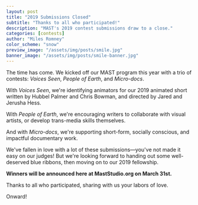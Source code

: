 ```yaml
---
layout: post
title: "2019 Submissions Closed"
subtitle: "Thanks to all who participated!"
description: "MAST's 2019 contest submissions draw to a close."
categories: [contests]
author: "Miles Romney"
color_scheme: "snow"
preview_image: "/assets/img/posts/smile.jpg"
banner_image: "/assets/img/posts/smile-banner.jpg"
---
```


The time has come. We kicked off our MAST program this year with a trio of contests: _Voices Seen_, _People of Earth_, and _Micro-docs_.

With _Voices Seen_, we're identifying animators for our 2019 animated short written by Hubbel Palmer and Chris Bowman, and directed by Jared and Jerusha Hess.

With _People of Earth_, we're encouraging writers to collaborate with visual artists, or develop trans-media skills themselves.

And with _Micro-docs_, we're supporting short-form, socially conscious, and impactful documentary work.

We've fallen in love with a lot of these submissions—you've not made it easy on our judges! But we're looking forward to handing out some well-deserved blue ribbons, then moving on to our 2019 fellowship.

**Winners will be announced here at MastStudio.org on March 31st.**

Thanks to all who participated, sharing with us your labors of love.

Onward!